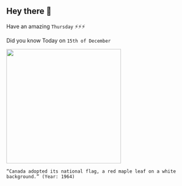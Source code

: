 ## Hey there 👋
Have an amazing `Thursday` ⚡⚡⚡

Did you know Today on `15th of December`
 
 [<img src="https://www.canada.ca/content/dam/pch/images/services/flag-canada/flag-committee-1964.jpg" width="300" />](https://www.canada.ca/en/canadian-heritage/services/flag-canada-history.html) 
 ```
“Canada adopted its national flag, a red maple leaf on a white background.” (Year: 1964)
```
